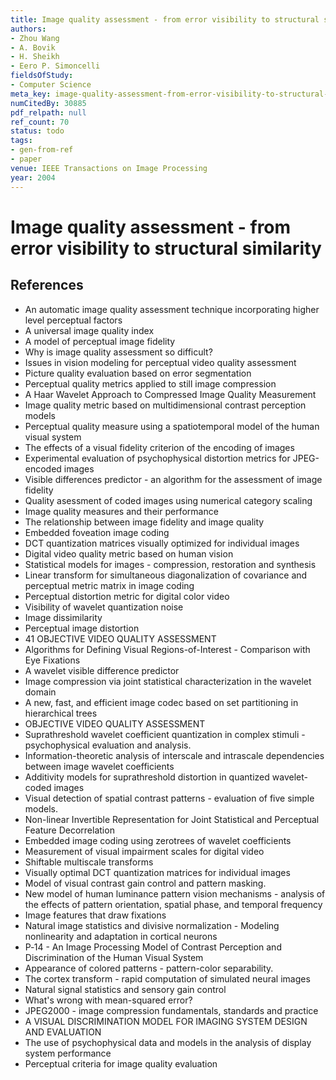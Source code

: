 ```yaml
---
title: Image quality assessment - from error visibility to structural similarity
authors:
- Zhou Wang
- A. Bovik
- H. Sheikh
- Eero P. Simoncelli
fieldsOfStudy:
- Computer Science
meta_key: image-quality-assessment-from-error-visibility-to-structural-similarity
numCitedBy: 30885
pdf_relpath: null
ref_count: 70
status: todo
tags:
- gen-from-ref
- paper
venue: IEEE Transactions on Image Processing
year: 2004
---
```


# Image quality assessment - from error visibility to structural similarity

## References

- An automatic image quality assessment technique incorporating higher level perceptual factors
- A universal image quality index
- A model of perceptual image fidelity
- Why is image quality assessment so difficult?
- Issues in vision modeling for perceptual video quality assessment
- Picture quality evaluation based on error segmentation
- Perceptual quality metrics applied to still image compression
- A Haar Wavelet Approach to Compressed Image Quality Measurement
- Image quality metric based on multidimensional contrast perception models
- Perceptual quality measure using a spatiotemporal model of the human visual system
- The effects of a visual fidelity criterion of the encoding of images
- Experimental evaluation of psychophysical distortion metrics for JPEG-encoded images
- Visible differences predictor - an algorithm for the assessment of image fidelity
- Quality asessment of coded images using numerical category scaling
- Image quality measures and their performance
- The relationship between image fidelity and image quality
- Embedded foveation image coding
- DCT quantization matrices visually optimized for individual images
- Digital video quality metric based on human vision
- Statistical models for images - compression, restoration and synthesis
- Linear transform for simultaneous diagonalization of covariance and perceptual metric matrix in image coding
- Perceptual distortion metric for digital color video
- Visibility of wavelet quantization noise
- Image dissimilarity
- Perceptual image distortion
- 41 OBJECTIVE VIDEO QUALITY ASSESSMENT
- Algorithms for Defining Visual Regions-of-Interest - Comparison with Eye Fixations
- A wavelet visible difference predictor
- Image compression via joint statistical characterization in the wavelet domain
- A new, fast, and efficient image codec based on set partitioning in hierarchical trees
- OBJECTIVE VIDEO QUALITY ASSESSMENT
- Suprathreshold wavelet coefficient quantization in complex stimuli - psychophysical evaluation and analysis.
- Information-theoretic analysis of interscale and intrascale dependencies between image wavelet coefficients
- Additivity models for suprathreshold distortion in quantized wavelet-coded images
- Visual detection of spatial contrast patterns - evaluation of five simple models.
- Non-linear Invertible Representation for Joint Statistical and Perceptual Feature Decorrelation
- Embedded image coding using zerotrees of wavelet coefficients
- Measurement of visual impairment scales for digital video
- Shiftable multiscale transforms
- Visually optimal DCT quantization matrices for individual images
- Model of visual contrast gain control and pattern masking.
- New model of human luminance pattern vision mechanisms - analysis of the effects of pattern orientation, spatial phase, and temporal frequency
- Image features that draw fixations
- Natural image statistics and divisive normalization - Modeling nonlinearity and adaptation in cortical neurons
- P‐14 - An Image Processing Model of Contrast Perception and Discrimination of the Human Visual System
- Appearance of colored patterns - pattern-color separability.
- The cortex transform - rapid computation of simulated neural images
- Natural signal statistics and sensory gain control
- What's wrong with mean-squared error?
- JPEG2000 - image compression fundamentals, standards and practice
- A VISUAL DISCRIMINATION MODEL FOR IMAGING SYSTEM DESIGN AND EVALUATION
- The use of psychophysical data and models in the analysis of display system performance
- Perceptual criteria for image quality evaluation

